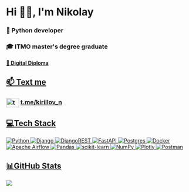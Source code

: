 # Hi 👋🏻, I'm Nikolay
### 🐍 Python developer
### 🎓 ITMO master's degree graduate
#### <a href="https://diploma.itmo.ru/docs/A660C081C8E61D0DADF2D273975C05AA?usp=sharing" target="_blank" > 📜 Digital Diploma
## 📫 Text me
### <a href="https://t.me/kirillov_n" target="_blank"><img align="center" src="https://upload.wikimedia.org/wikipedia/commons/8/83/Telegram_2019_Logo.svg" alt="tg: kirillov_n" height="25" width="35" /></a> <a href="https://t.me/kirillov_n" target="_blank">**t.me/kirillov_n**

## 💻Tech Stack
![Python](https://img.shields.io/badge/python-3670A0?style=for-the-badge&logo=python&logoColor=ffdd54) ![Django](https://img.shields.io/badge/django-%23092E20.svg?style=for-the-badge&logo=django&logoColor=white) ![DjangoREST](https://img.shields.io/badge/DJANGO-REST-ff1709?style=for-the-badge&logo=django&logoColor=white&color=ff1709&labelColor=gray) ![FastAPI](https://img.shields.io/badge/FastAPI-005571?style=for-the-badge&logo=fastapi) ![Postgres](https://img.shields.io/badge/postgres-%23316192.svg?style=for-the-badge&logo=postgresql&logoColor=white) ![Docker](https://img.shields.io/badge/docker-%230db7ed.svg?style=for-the-badge&logo=docker&logoColor=white) ![Apache Airflow](https://img.shields.io/badge/Apache%20Airflow-017CEE?style=for-the-badge&logo=Apache%20Airflow&logoColor=white) ![Pandas](https://img.shields.io/badge/pandas-%23150458.svg?style=for-the-badge&logo=pandas&logoColor=white) ![scikit-learn](https://img.shields.io/badge/scikit--learn-%23F7931E.svg?style=for-the-badge&logo=scikit-learn&logoColor=white) ![NumPy](https://img.shields.io/badge/numpy-%23013243.svg?style=for-the-badge&logo=numpy&logoColor=white) ![Plotly](https://img.shields.io/badge/Plotly-%233F4F75.svg?style=for-the-badge&logo=plotly&logoColor=white) ![Postman](https://img.shields.io/badge/Postman-FF6C37?style=for-the-badge&logo=postman&logoColor=white)

## 📊GitHub Stats
![](https://github-readme-stats.vercel.app/api/top-langs/?username=kirillov-n&theme=default&hide_border=false&include_all_commits=false&count_private=false&layout=compact&hide=Jupyter%20Notebook)
